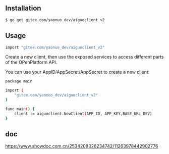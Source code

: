 ## Installation

```bash
$ go get gitee.com/yaonuo_dev/aiguoclient_v2
```

## Usage
```bash
import "gitee.com/yaonuo_dev/aiguoclient_v2"
```
Create a new client, then use the exposed services to access different parts of the OPenPlatform API.

You can use your AppID/AppSecret/AppSecret to create a new client:
```bash
package main

import (
    "gitee.com/yaonuo_dev/aiguoclient_v2"
)

func main() {
    client := aiguoclient.NewClient(APP_ID, APP_KEY,BASE_URL_DEV)
}
```

## doc
https://www.showdoc.com.cn/2534208326234742/11263978442902776